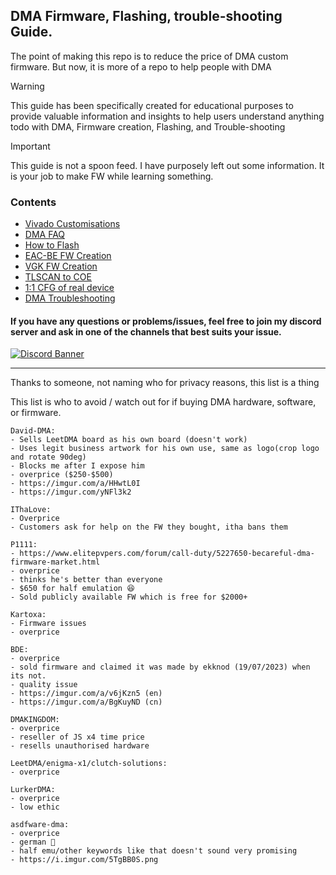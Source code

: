 ## DMA Firmware, Flashing, trouble-shooting Guide.

The point of making this repo is to reduce the price of DMA custom firmware. But now, it is more of a repo to help people with DMA



> [!WARNING]
> 
> This guide has been specifically created for educational purposes to provide valuable information and insights to help users understand anything todo with DMA, Firmware creation, Flashing, and Trouble-shooting
> 


> [!IMPORTANT]
> 
> This guide is not a spoon feed. I have purposely left out some information. It is your job to make FW while learning something.
> 


### Contents
- [Vivado Customisations](https://github.com/Rakeshmonkee/DMA/tree/main/Vivado%20Customisations)
- [DMA FAQ](https://github.com/Rakeshmonkee/DMA/blob/main/DMA%20FAQ.md)
- [How to Flash](https://github.com/Rakeshmonkee/DMA/tree/main/How%20to%20Flash)
- [EAC-BE FW Creation](https://github.com/Rakeshmonkee/DMA/tree/main/EAC-BE%20FW%20Creation)
- [VGK FW Creation](https://github.com/Rakeshmonkee/DMA/tree/main/VGK%20FW%20Creation)
- [TLSCAN to COE](https://github.com/Rakeshmonkee/DMA/tree/main/.tlscan%20to%20.coe)
- [1:1 CFG of real device](https://github.com/Rakeshmonkee/DMA/tree/main/1%3A1%20CFG%20of%20real%20device)
- [DMA Troubleshooting](https://github.com/Rakeshmonkee/DMA/tree/main/DMA%20Troubleshooting)

#### If you have any questions or problems/issues, feel free to join my discord server and ask in one of the channels that best suits your issue.

[![Discord Banner](https://discord.com/api/guilds/1201428101964513300/widget.png?style=banner2)](https://discord.gg/4kSWZsexvq)

------------------------

Thanks to someone, not naming who for privacy reasons, this list is a thing

This list is who to avoid / watch out for if buying DMA hardware, software, or firmware.

```
David-DMA:
- Sells LeetDMA board as his own board (doesn't work)
- Uses legit business artwork for his own use, same as logo(crop logo and rotate 90deg)
- Blocks me after I expose him
- overprice ($250-$500)
- https://imgur.com/a/HHwtL0I
- https://imgur.com/yNFl3k2

IThaLove:
- Overprice
- Customers ask for help on the FW they bought, itha bans them

P1111:
- https://www.elitepvpers.com/forum/call-duty/5227650-becareful-dma-firmware-market.html
- overprice 
- thinks he's better than everyone
- $650 for half emulation 😆
- Sold publicly available FW which is free for $2000+

Kartoxa:
- Firmware issues
- overprice

BDE:
- overprice
- sold firmware and claimed it was made by ekknod (19/07/2023) when its not.
- quality issue
- https://imgur.com/a/v6jKzn5 (en)
- https://imgur.com/a/BgKuyND (cn)

DMAKINGDOM:
- overprice
- reseller of JS x4 time price 
- resells unauthorised hardware

LeetDMA/enigma-x1/clutch-solutions:
- overprice

LurkerDMA:
- overprice
- low ethic 

asdfware-dma:
- overprice 
- german 🐶 
- half emu/other keywords like that doesn't sound very promising
- https://i.imgur.com/5TgBB0S.png
```
